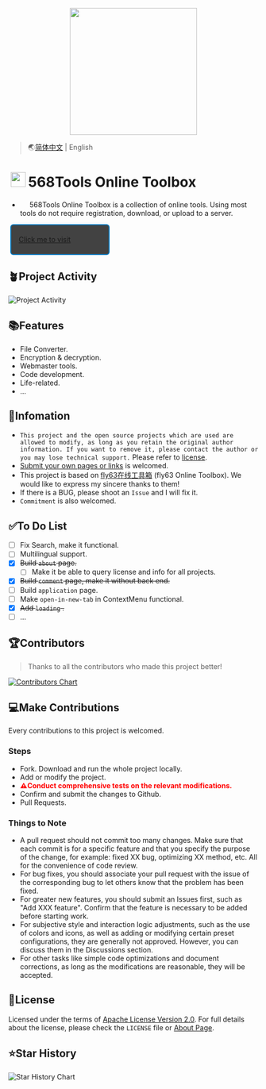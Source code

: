 <p align="center">
    <img height="256" src='https://Tools.PJ568.eu.org/img/icon.svg' />
</p>

> 🌏[简体中文](./README.md) | English

# <img height="30" style="margin: -3px 5px;" src="https://Tools.PJ568.eu.org/img/icon.svg"/>568Tools Online Toolbox

* <img height="15" src="https://Tools.PJ568.eu.org/img/icon.svg"/> 568Tools Online Toolbox is a collection of online tools. Using most tools do not require registration, download, or upload to a server.

<a style="font-size:14px;margin:10px 0.8%;border:2px solid #0277BD;border-radius:6px;background:#424242;width:200px;min-height:62px;line-height:20px;box-sizing:border-box;display:flex;align-items:center" href="https://Tools.PJ568.eu.org/"><img height="15" src="https://tools.PJ568.eu.org/img/icon.svg"/> Click me to visit</a>

## 🪴Project Activity

![Project Activity](https://repobeats.axiom.co/api/embed/0e0b27c01d4e9ff093fb3d03fedc74a300068f50.svg "Repobeats analytics image")

## 📚Features

* File Converter.
* Encryption & decryption.
* Webmaster tools.
* Code development.
* Life-related.
* ...

## 📖Infomation

* `This project and the open source projects which are used are allowed to modify, as long as you retain the original author information. If you want to remove it, please contact the author or you may lose technical support.` Please refer to [license](https://Tools.PJ568.eu.org/about/#1).
* [Submit your own pages or links](https://Tools.PJ568.eu.org/application) is welcomed.
* This project is based on [fly63在线工具箱](https://github.com/mydearcc/tools) (fly63 Online Toolbox). We would like to express my sincere thanks to them!
* If there is a BUG, please shoot an `Issue` and I will fix it.
* `Commitment` is also welcomed.

## ✅To Do List

* [ ] Fix Search, make it functional.
* [ ] Multilingual support.
* [X] ~~Build `about` page.~~
  * [ ] Make it be able to query license and info for all projects.
* [X] ~~Build `comment` page, make it without back end.~~
* [ ] Build `application` page.
* [ ] Make `open-in-new-tab` in ContextMenu functional.
* [X] ~~Add `loading` .~~
* [ ] ...

## 🏆Contributors

> Thanks to all the contributors who made this project better!

[![Contributors Chart](https://contrib.rocks/image?repo=PJ-568/568tools)](https://github.com/PJ-568/568tools/graphs/contributors)

## 💻Make Contributions

Every contributions to this project is welcomed.

### Steps

* Fork. Download and run the whole project locally.
* Add or modify the project.
* <b style="color:red">⚠️Conduct comprehensive tests on the relevant modifications.</b>
* Confirm and submit the changes to Github.
* Pull Requests.

### Things to Note

* A pull request should not commit too many changes. Make sure that each commit is for a specific feature and that you specify the purpose of the change, for example: fixed XX bug, optimizing XX method, etc. All for the convenience of code review.
* For bug fixes, you should associate your pull request with the issue of the corresponding bug to let others know that the problem has been fixed.
* For greater new features, you should submit an Issues first, such as "Add XXX feature". Confirm that the feature is necessary to be added before starting work.
* For subjective style and interaction logic adjustments, such as the use of colors and icons, as well as adding or modifying certain preset configurations, they are generally not approved. However, you can discuss them in the Discussions section.
* For other tasks like simple code optimizations and document corrections, as long as the modifications are reasonable, they will be accepted.

## 📄License

Licensed under the terms of [Apache License Version 2.0](http://www.apache.org/licenses/LICENSE-2.0). For full details about the license, please check the `LICENSE` file or [About Page](https://Tools.PJ568.eu.org/about/#1).

## ⭐Star History

![Star History Chart](https://api.star-history.com/svg?repos=PJ-568/568tools&type=Date)
